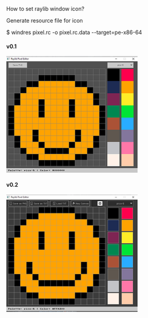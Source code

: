 How to set raylib window icon?

Generate resource file for icon

$ windres pixel.rc -o pixel.rc.data --target=pe-x86-64

#### v0.1

![v0.1](v0.1.png)

#### v0.2

![v0.2](v0.2.png)

